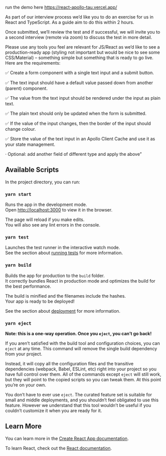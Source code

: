 run the demo here https://react-apollo-tau.vercel.app/

As part of our interview process we’d like you to do an exercise for us in React and TypeScript. As a guide aim to do this within 2 hours.

Once submitted, we’ll review the test and if successful, we will invite you to a second interview (remote via zoom) to discuss the test in more detail.

Please use any tools you feel are relevant for JS/React as we’d like to see a production-ready app (styling not important but would be nice to see some CSS/Material) – something simple but something that is ready to go live. Here are the requirements:

✅         Create a form component with a single text input and a submit button.

✅         The text input should have a default value passed down from another (parent) component.

✅         The value from the text input should be rendered under the input as plain text.

✅         The plain text should only be updated when the form is submitted.

✅         If the value of the input changes, then the border of the input should change colour.

✅         Store the value of the text input in an Apollo Client Cache and use it as your state management.

·         Optional: add another field of different type and apply the above”
## Available Scripts

In the project directory, you can run:

### `yarn start`

Runs the app in the development mode.<br />
Open [http://localhost:3000](http://localhost:3000) to view it in the browser.

The page will reload if you make edits.<br />
You will also see any lint errors in the console.

### `yarn test`

Launches the test runner in the interactive watch mode.<br />
See the section about [running tests](https://facebook.github.io/create-react-app/docs/running-tests) for more information.

### `yarn build`

Builds the app for production to the `build` folder.<br />
It correctly bundles React in production mode and optimizes the build for the best performance.

The build is minified and the filenames include the hashes.<br />
Your app is ready to be deployed!

See the section about [deployment](https://facebook.github.io/create-react-app/docs/deployment) for more information.

### `yarn eject`

**Note: this is a one-way operation. Once you `eject`, you can’t go back!**

If you aren’t satisfied with the build tool and configuration choices, you can `eject` at any time. This command will remove the single build dependency from your project.

Instead, it will copy all the configuration files and the transitive dependencies (webpack, Babel, ESLint, etc) right into your project so you have full control over them. All of the commands except `eject` will still work, but they will point to the copied scripts so you can tweak them. At this point you’re on your own.

You don’t have to ever use `eject`. The curated feature set is suitable for small and middle deployments, and you shouldn’t feel obligated to use this feature. However we understand that this tool wouldn’t be useful if you couldn’t customize it when you are ready for it.

## Learn More

You can learn more in the [Create React App documentation](https://facebook.github.io/create-react-app/docs/getting-started).

To learn React, check out the [React documentation](https://reactjs.org/).

